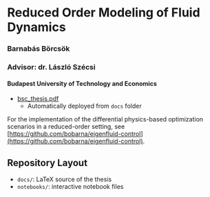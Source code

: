 # Reduced Order Modeling of Fluid Dynamics
### Barnabás Börcsök
### Advisor: dr. László Szécsi 
#### Budapest University of Technology and Economics

- [bsc_thesis.pdf](https://bobarna.github.io/bsc-thesis/bsc_thesis.pdf)
    - Automatically deployed from `docs` folder

For the implementation of the differential physics-based optimization scenarios
in a reduced-order setting, see
[https://github.com/bobarna/eigenfluid-control](https://github.com/bobarna/eigenfluid-control).

## Repository Layout
- `docs/`: LaTeX source of the thesis
- `notebooks/`: interactive notebook files

